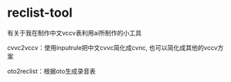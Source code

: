 # reclist-tool
有关于我在制作中文vccv表利用ai所制作的小工具

cvvc2vccv：使用inputrule把中文cvvc简化成cvnc, 也可以简化成其他的vccv方案

oto2reclist：根据oto生成录音表
